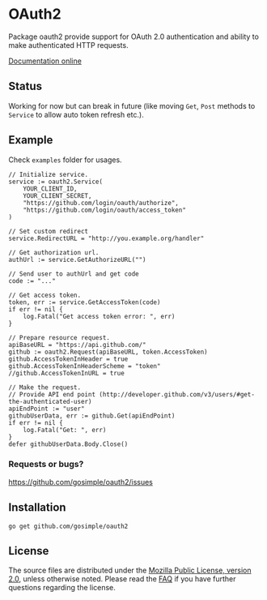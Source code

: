 OAuth2
======

Package oauth2 provide support for OAuth 2.0 authentication and ability
to make authenticated HTTP requests.

[Documentation online](http://godoc.org/github.com/gosimple/oauth2)

## Status

Working for now but can break in future (like moving ```Get```, ```Post```
methods to ```Service``` to allow auto token refresh etc.).

## Example

Check ```examples``` folder for usages.

	// Initialize service.
	service := oauth2.Service(
		YOUR_CLIENT_ID,
		YOUR_CLIENT_SECRET,
		"https://github.com/login/oauth/authorize",
		"https://github.com/login/oauth/access_token"
	)

	// Set custom redirect
	service.RedirectURL = "http://you.example.org/handler"

	// Get authorization url.
	authUrl := service.GetAuthorizeURL("")

	// Send user to authUrl and get code
	code := "..."

	// Get access token.
	token, err := service.GetAccessToken(code)
	if err != nil {
		log.Fatal("Get access token error: ", err)
	}

	// Prepare resource request.
	apiBaseURL = "https://api.github.com/"
	github := oauth2.Request(apiBaseURL, token.AccessToken)
	github.AccessTokenInHeader = true
	github.AccessTokenInHeaderScheme = "token"
	//github.AccessTokenInURL = true

	// Make the request.
	// Provide API end point (http://developer.github.com/v3/users/#get-the-authenticated-user)
	apiEndPoint := "user"
	githubUserData, err := github.Get(apiEndPoint)
	if err != nil {
		log.Fatal("Get: ", err)
	}
	defer githubUserData.Body.Close()

### Requests or bugs?

<https://github.com/gosimple/oauth2/issues>

## Installation

	go get github.com/gosimple/oauth2

## License

The source files are distributed under the
[Mozilla Public License, version 2.0](http://mozilla.org/MPL/2.0/),
unless otherwise noted.
Please read the [FAQ](http://www.mozilla.org/MPL/2.0/FAQ.html)
if you have further questions regarding the license.

